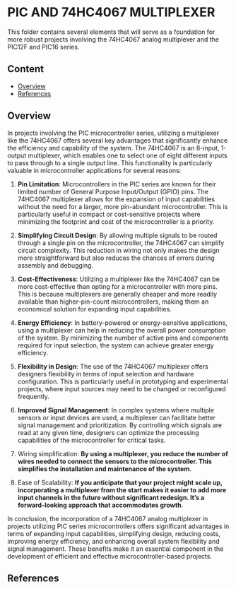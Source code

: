 # PIC AND 74HC4067 MULTIPLEXER

This folder contains several elements that will serve as a foundation for more robust projects involving the 74HC4067 analog multiplexer and the PIC12F and PIC16 series.

## Content

* [Overview](#overview)
* [References](#references)



## Overview

In projects involving the PIC microcontroller series, utilizing a multiplexer like the 74HC4067 offers several key advantages that significantly enhance the efficiency and capability of the system. The 74HC4067 is an 8-input, 1-output multiplexer, which enables one to select one of eight different inputs to pass through to a single output line. This functionality is particularly valuable in microcontroller applications for several reasons:

1. **Pin Limitation**: Microcontrollers in the PIC  series are known for their limited number of General Purpose Input/Output (GPIO) pins. The 74HC4067 multiplexer allows for the expansion of input capabilities without the need for a larger, more pin-abundant microcontroller. This is particularly useful in compact or cost-sensitive projects where minimizing the footprint and cost of the microcontroller is a priority.

2. **Simplifying Circuit Design**: By allowing multiple signals to be routed through a single pin on the microcontroller, the 74HC4067 can simplify circuit complexity. This reduction in wiring not only makes the design more straightforward but also reduces the chances of errors during assembly and debugging.

3. **Cost-Effectiveness**: Utilizing a multiplexer like the 74HC4067 can be more cost-effective than opting for a microcontroller with more pins. This is because multiplexers are generally cheaper and more readily available than higher-pin-count microcontrollers, making them an economical solution for expanding input capabilities.

4. **Energy Efficiency**: In battery-powered or energy-sensitive applications, using a multiplexer can help in reducing the overall power consumption of the system. By minimizing the number of active pins and components required for input selection, the system can achieve greater energy efficiency.

5. **Flexibility in Design**: The use of the 74HC4067 multiplexer offers designers flexibility in terms of input selection and hardware configuration. This is particularly useful in prototyping and experimental projects, where input sources may need to be changed or reconfigured frequently.

6. **Improved Signal Management**: In complex systems where multiple sensors or input devices are used, a multiplexer can facilitate better signal management and prioritization. By controlling which signals are read at any given time, designers can optimize the processing capabilities of the microcontroller for critical tasks.

7. Wiring simplification: **By using a multiplexer, you reduce the number of wires needed to connect the sensors to the microcontroller. This simplifies the installation and maintenance of the system**.

8. Ease of Scalability: **If you anticipate that your project might scale up, incorporating a multiplexer from the start makes it easier to add more input channels in the future without significant redesign. It’s a forward-looking approach that accommodates growth**.



In conclusion, the incorporation of a 74HC4067 analog multiplexer in projects utilizing PIC series microcontrollers offers significant advantages in terms of expanding input capabilities, simplifying design, reducing costs, improving energy efficiency, and enhancing overall system flexibility and signal management. These benefits make it an essential component in the development of efficient and effective microcontroller-based projects.



## References

